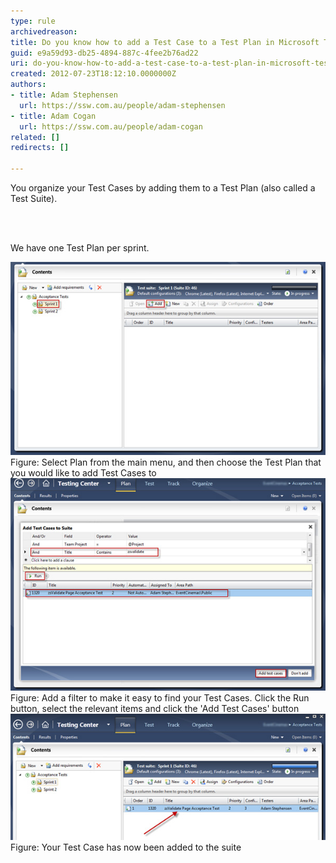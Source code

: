 ```yaml
---
type: rule
archivedreason: 
title: Do you know how to add a Test Case to a Test Plan in Microsoft Test Manager?
guid: e9a59d93-db25-4894-887c-4fee2b76ad22
uri: do-you-know-how-to-add-a-test-case-to-a-test-plan-in-microsoft-test-manager
created: 2012-07-23T18:12:10.0000000Z
authors:
- title: Adam Stephensen
  url: https://ssw.com.au/people/adam-stephensen
- title: Adam Cogan
  url: https://ssw.com.au/people/adam-cogan
related: []
redirects: []

---
```



<p>You organize your Test Cases by adding them to a Test Plan (also called a Test S​uite).</p>
<br><excerpt class='endintro'></excerpt><br>
<p>We have one Test Plan per sprint.</p>

<img src="add-tc-to-tp-1.jpg" alt="How to add a test case to a test plan" class="ms-rteCustom-ImageArea" />
<span class="ms-rteCustom-FigureNormal">Figure: Select Plan from the main menu, and then choose the Test Plan that you would like to add Test Cases to</span>

<img src="add-tc-to-tp-2.jpg" alt="How to add a test case to a test plan" class="ms-rteCustom-ImageArea" />
<span class="ms-rteCustom-FigureNormal">Figure: Add a filter to make it easy to find your Test Cases. Click the Run button, select the relevant items and click the 'Add Test Cases' button</span>

<img src="add-tc-to-tp-3.jpg" alt="How to add a test case to a test plan" class="ms-rteCustom-ImageArea" />
<span class="ms-rteCustom-FigureNormal">Figure: Your Test Case has now been added to the suite</span>



